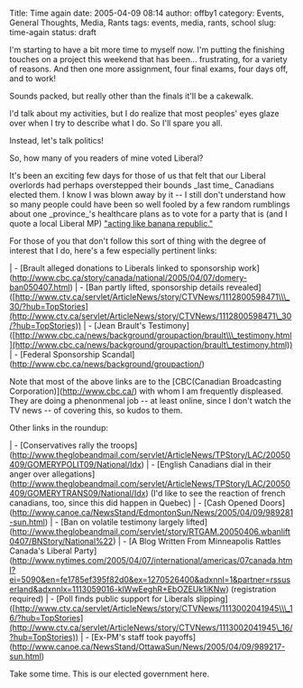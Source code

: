 Title: Time again
date: 2005-04-09 08:14
author: offby1
category: Events, General Thoughts, Media, Rants
tags: events, media, rants, school
slug: time-again
status: draft

I\'m starting to have a bit more time to myself now. I\'m putting the finishing touches on a project this weekend that has been\... frustrating, for a variety of reasons. And then one more assignment, four final exams, four days off, and to work!

Sounds packed, but really other than the finals it\'ll be a cakewalk.

I\'d talk about my activities, but I do realize that most peoples\' eyes glaze over when I try to describe what I do. So I\'ll spare you all.

Instead, let\'s talk politics!

So, how many of you readers of mine voted Liberal?

It\'s been an exciting few days for those of us that felt that our Liberal overlords had perhaps overstepped their bounds \_last time\_ Canadians elected them. I know I was blown away by it \-- I still don\'t understand how so many people could have been so well fooled by a few random rumblings about one \_province\_\'s healthcare plans as to vote for a party that is (and I quote a local Liberal MP) [\"acting like banana republic.\"](http://www.canoe.ca/NewsStand/WinnipegSun/News/2005/04/09/989168-sun.html)

For those of you that don\'t follow this sort of thing with the degree of interest that I do, here\'s a few especially pertinent links:

| - \[Brault alleged donations to Liberals linked to sponsorship work\](<http://www.cbc.ca/story/canada/national/2005/04/07/domery-ban050407.html>)
| - \[Ban partly lifted, sponsorship details revealed\]([http://www.ctv.ca/servlet/ArticleNews/story/CTVNews/1112800598471\\\_30/?hub=TopStories](http://www.ctv.ca/servlet/ArticleNews/story/CTVNews/1112800598471\_30/?hub=TopStories))
| - \[Jean Brault\'s Testimony\]([http://www.cbc.ca/news/background/groupaction/brault\\\_testimony.html](http://www.cbc.ca/news/background/groupaction/brault\_testimony.html))
| - \[Federal Sponsorship Scandal\](<http://www.cbc.ca/news/background/groupaction/>)

Note that most of the above links are to the \[CBC(Canadian Broadcasting Corporation)\](<http://www.cbc.ca/>) with whom I am frequently displeased. They are doing a phenonmenal job \-- at least online, since I don\'t watch the TV news \-- of covering this, so kudos to them.

Other links in the roundup:

| - \[Conservatives rally the troops\](<http://www.theglobeandmail.com/servlet/ArticleNews/TPStory/LAC/20050409/GOMERYPOLIT09/National/Idx>)
| - \[English Canadians dial in their anger over allegations\](<http://www.theglobeandmail.com/servlet/ArticleNews/TPStory/LAC/20050409/GOMERYTRANS09/National/Idx>) (I\'d like to see the reaction of french canadians, too, since this did happen in Quebec)
| - \[Cash Opened Doors\](<http://www.canoe.ca/NewsStand/EdmontonSun/News/2005/04/09/989281-sun.html>)
| - \[Ban on volatile testimony largely lifted\](<http://www.theglobeandmail.com/servlet/story/RTGAM.20050406.wbanlift0407/BNStory/National%22>)
| - \[A Blog Written From Minneapolis Rattles Canada\'s Liberal Party\](<http://www.nytimes.com/2005/04/07/international/americas/07canada.html?ei=5090&en=fe1785ef395f82d0&ex=1270526400&adxnnl=1&partner=rssuserland&adxnnlx=1113059016-klWwEeghR+EbOZEUk1iKNw>) (registration required)
| - \[Poll finds public support for Liberals slipping\]([http://www.ctv.ca/servlet/ArticleNews/story/CTVNews/1113002041945\\\_16/?hub=TopStories](http://www.ctv.ca/servlet/ArticleNews/story/CTVNews/1113002041945\_16/?hub=TopStories))
| - \[Ex-PM\'s staff took payoffs\](<http://www.canoe.ca/NewsStand/OttawaSun/News/2005/04/09/989217-sun.html>)

Take some time. This is our elected government here.
